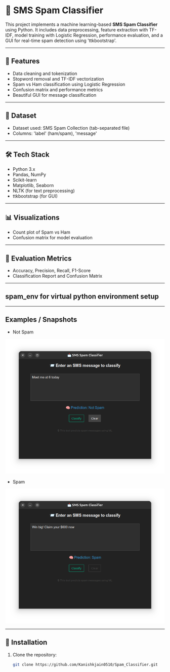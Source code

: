 # 🧠 SMS Spam Classifier

This project implements a machine learning-based **SMS Spam Classifier** using Python. It includes data preprocessing, feature extraction with TF-IDF, model training with Logistic Regression, performance evaluation, and a GUI for real-time spam detection using 'ttkbootstrap'.

---

## 🚀 Features

- Data cleaning and tokenization
- Stopword removal and TF-IDF vectorization
- Spam vs Ham classification using Logistic Regression
- Confusion matrix and performance metrics
- Beautiful GUI for message classification

---

## 📂 Dataset

- Dataset used: SMS Spam Collection (tab-separated file)
- Columns: 'label' (ham/spam), 'message'

---

## 🛠️ Tech Stack

- Python 3.x
- Pandas, NumPy
- Scikit-learn
- Matplotlib, Seaborn
- NLTK (for text preprocessing)
- ttkbootstrap (for GUI)

---

## 📊 Visualizations

- Count plot of Spam vs Ham
- Confusion matrix for model evaluation

---

## 🧪 Evaluation Metrics

- Accuracy, Precision, Recall, F1-Score
- Classification Report and Confusion Matrix

---

## spam_env for virtual python environment setup

---

## Examples / Snapshots
- Not Spam

![NotSpam](images/not_spam.png)

- Spam

![Spam](images/spam.png)

---

## 🧰 Installation

1. Clone the repository:
   ```bash
   git clone https://github.com/Kanishkjain0510/Spam_Classifier.git